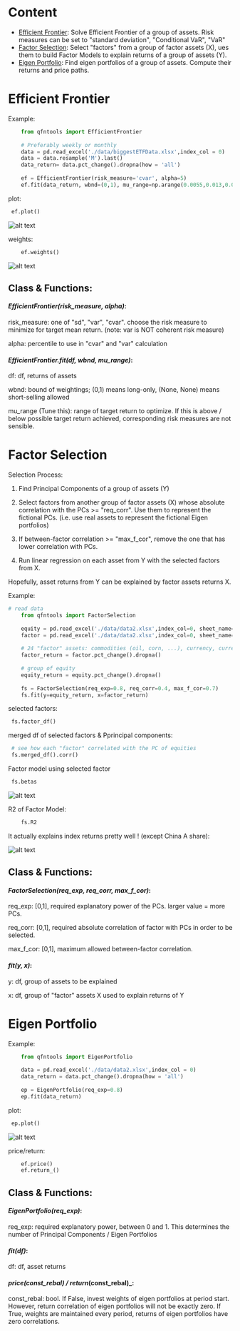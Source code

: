 Content
=============================

- [Efficient Frontier](#efficient-frontier):
  Solve Efficient Frontier of a group of assets. Risk measures can be set to "standard deviation", "Conditional VaR", "VaR"
- [Factor Selection](#factor-selection):
  Select "factors" from a group of factor assets (X), ues them to build Factor Models to explain returns of a group of assets (Y).
- [Eigen Portfolio](#eigen-portfolio): 
  Find eigen portfolios of a group of assets. Compute their returns and price paths.

# Efficient Frontier

Example:

```python
    from qfntools import EfficientFrontier
   
    # Preferably weekly or monthly
    data = pd.read_excel('./data/biggestETFData.xlsx',index_col = 0)
    data = data.resample('M').last()
    data_return= data.pct_change().dropna(how = 'all')
   
    ef = EfficientFrontier(risk_measure='cvar', alpha=5)
    ef.fit(data_return, wbnd=(0,1), mu_range=np.arange(0.0055,0.013,0.0002))
```

plot:
   ```python
    ef.plot()
```

![alt text](https://github.com/johncky/Quantitative-Finance/blob/main/pic/1_EF(cvar).png?raw=true)


weights:
```python
    ef.weights()
```

![alt text](https://github.com/johncky/Quantitative-Finance/blob/main/pic/1_weights.png?raw=true)

## Class & Functions:
#### _EfficientFrontier(risk_measure, alpha)_:
risk_measure:
one of "sd", "var", "cvar". choose the risk measure to minimize for target mean return. (note: var is NOT coherent risk measure)

alpha:
percentile to use in "cvar" and "var" calculation

#### _EfficientFrontier.fit(df, wbnd, mu_range)_:

df:
df, returns of assets

wbnd:
bound of weightings; (0,1) means long-only, (None, None) means short-selling allowed

mu_range (Tune this):
range of target return to optimize. If this is above / below possible target return achieved, corresponding risk measures are not sensible. 

# Factor Selection
Selection Process:

1. Find Principal Components of a group of assets (Y)
2. Select factors from another group of factor assets (X) whose absolute correlation with the PCs >= "req_corr". Use them
   to represent the fictional PCs. (i.e. use real assets to represent the fictional Eigen portfolios)

3. If between-factor correlation >= "max_f_cor", remove the one that has lower correlation with PCs.
4. Run linear regression on each asset from Y with the selected factors from X. 
   
Hopefully, asset returns from Y can be explained by factor assets returns X.

Example:

```python
# read data
    from qfntools import FactorSelection
    
    equity = pd.read_excel('./data/data2.xlsx',index_col=0, sheet_name='equity')
    factor = pd.read_excel('./data/data2.xlsx',index_col=0, sheet_name='factor')
    
    # 24 "factor" assets: commodities (oil, corn, ...), currency, currency pair, bond, ... 
    factor_return = factor.pct_change().dropna()
    
    # group of equity
    equity_return = equity.pct_change().dropna()
    
    fs = FactorSelection(req_exp=0.8, req_corr=0.4, max_f_cor=0.7)
    fs.fit(y=equity_return, x=factor_return)
```

selected factors:
   ```python
    fs.factor_df()
```

merged df of selected factors & Pprincipal components:
   ```python
    # see how each "factor" correlated with the PC of equities
    fs.merged_df().corr()
```

Factor model using selected factor
   ```python
    fs.betas
```

![alt text](https://github.com/johncky/Quantitative-Finance/blob/main/pic/3_model.png?raw=true)


R2 of Factor Model:
```python
    fs.R2
```

It actually explains index returns pretty well ! (except China A share):

![alt text](https://github.com/johncky/Quantitative-Finance/blob/main/pic/3_r2.png?raw=true)

## Class & Functions:
#### _FactorSelection(req_exp, req_corr, max_f_cor)_:
req_exp:
[0,1], required explanatory power of the PCs. larger value = more PCs.

req_corr:
[0,1], required absolute correlation of factor with PCs in order to be selected.

max_f_cor:
[0,1], maximum allowed between-factor correlation.

#### _fit(y, x)_:
y:
df, group of assets to be explained

x:
df, group of "factor" assets X used to explain returns of Y


# Eigen Portfolio

Example:

```python
    from qfntools import EigenPortfolio
   
    data = pd.read_excel('./data/data2.xlsx',index_col = 0)
    data_return = data.pct_change().dropna(how = 'all')
   
    ep = EigenPortfolio(req_exp=0.8)
    ep.fit(data_return)
```

plot:
   ```python
    ep.plot()
```

![alt text](https://github.com/johncky/Quantitative-Finance/blob/main/pic/2_3.png?raw=true)


price/return:
```python
    ef.price()
    ef.return_()
```

## Class & Functions:
#### _EigenPortfolio(req_exp)_:
req_exp:
required explanatory power, between 0 and 1. This determines the number of Principal Components / Eigen Portfolios


#### _fit(df)_:
df:
df, asset returns


#### _price(const_rebal) / return_(const_rebal)_:
const_rebal:
bool. If False, invest weights of eigen portfolios at period start. However, return correlation
of eigen portfolios will not be exactly zero. If True, weights are maintained every period, returns of eigen portfolios have zero correlations.



